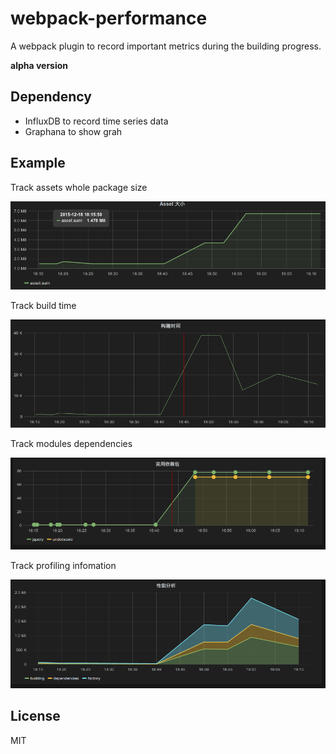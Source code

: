 # webpack-performance
A webpack plugin to record important metrics during the building progress.

**alpha version**

## Dependency

* InfluxDB to record time series data
* Graphana to show grah

## Example

Track assets whole package size

![](./doc/assets.png)

Track build time

![](./doc/build_time.png)

Track modules dependencies

![](./doc/modules.png)

Track profiling infomation

![](./doc/profile.png)

## License

MIT


